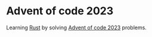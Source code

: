 # Advent of code 2023

Learning [Rust](https://rust-lang.org/) by solving [Advent of code 2023](https://adventofcode.com/2023/) problems.
